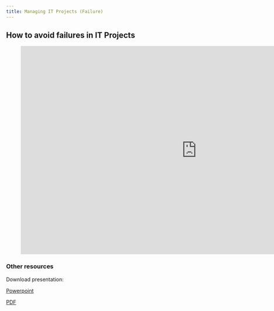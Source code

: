 ```yaml
---
title: Managing IT Projects (Failure)
---
```


## How to avoid failures in IT Projects

<figure class="video_container">
<iframe src="https://docs.google.com/presentation/d/e/2PACX-1vQpj35RviARL4weXpXGycxEo_yUy5QPFDjt3N4yxy607y0IMx3v_WZ2m7Dp8BlSZpZVzjKMYEEK6rkY/embed?start=false&loop=false&delayms=10000" frameborder="0" width="960" height="569" allowfullscreen="true" mozallowfullscreen="true" webkitallowfullscreen="true"></iframe>
</figure>


### Other resources

Download presentation:

[Powerpoint](https://docs.google.com/presentation/d/1n6QS3FNXCWQ6TOjVOpcmLEkLCcb3KXY4QpRXVFvC4nM/export/ppt)

[PDF](https://docs.google.com/presentation/d/1n6QS3FNXCWQ6TOjVOpcmLEkLCcb3KXY4QpRXVFvC4nM/export/pdf)
